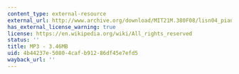 ```yaml
---
content_type: external-resource
external_url: http://www.archive.org/download/MIT21M.380F08/lisn04_piano.mp3
has_external_license_warning: true
license: https://en.wikipedia.org/wiki/All_rights_reserved
status: ''
title: MP3 - 3.46MB
uid: 4b44237e-5080-4caf-b912-86df45e7efd5
wayback_url: ''
---
```

